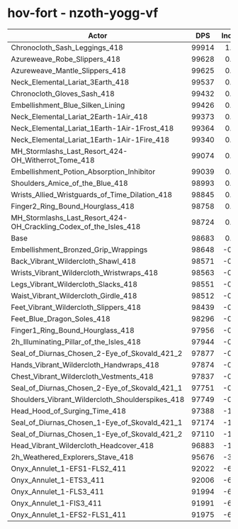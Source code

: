 # hov-fort - nzoth-yogg-vf
| Actor | DPS | Increase |
|---|:---:|:---:|
|Chronocloth_Sash_Leggings_418|99914|1.25%|
|Azureweave_Robe_Slippers_418|99628|0.96%|
|Azureweave_Mantle_Slippers_418|99625|0.95%|
|Neck_Elemental_Lariat_3Earth_418|99537|0.87%|
|Chronocloth_Gloves_Sash_418|99432|0.76%|
|Embellishment_Blue_Silken_Lining|99426|0.75%|
|Neck_Elemental_Lariat_2Earth-1Air_418|99373|0.70%|
|Neck_Elemental_Lariat_1Earth-1Air-1Frost_418|99364|0.69%|
|Neck_Elemental_Lariat_1Earth-1Air-1Fire_418|99340|0.67%|
|MH_Stormlashs_Last_Resort_424-OH_Witherrot_Tome_418|99074|0.40%|
|Embellishment_Potion_Absorption_Inhibitor|99039|0.36%|
|Shoulders_Amice_of_the_Blue_418|98993|0.31%|
|Wrists_Allied_Wristguards_of_Time_Dilation_418|98845|0.16%|
|Finger2_Ring_Bound_Hourglass_418|98758|0.08%|
|MH_Stormlashs_Last_Resort_424-OH_Crackling_Codex_of_the_Isles_418|98724|0.04%|
|Base|98683|0.00%|
|Embellishment_Bronzed_Grip_Wrappings|98648|-0.04%|
|Back_Vibrant_Wildercloth_Shawl_418|98571|-0.11%|
|Wrists_Vibrant_Wildercloth_Wristwraps_418|98563|-0.12%|
|Legs_Vibrant_Wildercloth_Slacks_418|98551|-0.13%|
|Waist_Vibrant_Wildercloth_Girdle_418|98512|-0.17%|
|Feet_Vibrant_Wildercloth_Slippers_418|98439|-0.25%|
|Feet_Blue_Dragon_Soles_418|98296|-0.39%|
|Finger1_Ring_Bound_Hourglass_418|97956|-0.74%|
|2h_Illuminating_Pillar_of_the_Isles_418|97944|-0.75%|
|Seal_of_Diurnas_Chosen_2-Eye_of_Skovald_421_2|97877|-0.82%|
|Hands_Vibrant_Wildercloth_Handwraps_418|97874|-0.82%|
|Chest_Vibrant_Wildercloth_Vestments_418|97837|-0.86%|
|Seal_of_Diurnas_Chosen_2-Eye_of_Skovald_421_1|97751|-0.94%|
|Shoulders_Vibrant_Wildercloth_Shoulderspikes_418|97749|-0.95%|
|Head_Hood_of_Surging_Time_418|97388|-1.31%|
|Seal_of_Diurnas_Chosen_1-Eye_of_Skovald_421_1|97174|-1.53%|
|Seal_of_Diurnas_Chosen_1-Eye_of_Skovald_421_2|97110|-1.59%|
|Head_Vibrant_Wildercloth_Headcover_418|96883|-1.82%|
|2h_Weathered_Explorers_Stave_418|95676|-3.05%|
|Onyx_Annulet_1-EFS1-FLS2_411|92022|-6.75%|
|Onyx_Annulet_1-ETS3_411|92006|-6.77%|
|Onyx_Annulet_1-FLS3_411|91994|-6.78%|
|Onyx_Annulet_1-FIS3_411|91991|-6.78%|
|Onyx_Annulet_1-EFS2-FLS1_411|91975|-6.80%|
